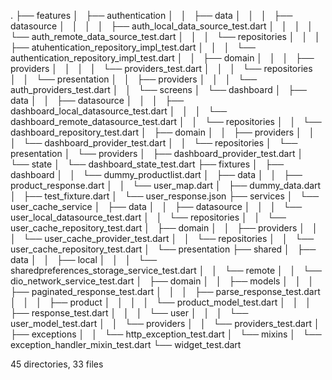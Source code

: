 .
├── features
│   ├── authentication
│   │   ├── data
│   │   │   ├── datasource
│   │   │   │   ├── auth_local_data_source_test.dart
│   │   │   │   └── auth_remote_data_source_test.dart
│   │   │   └── repositories
│   │   │       ├── atuhentication_repository_impl_test.dart
│   │   │       └── authentication_repository_impl_test.dart
│   │   ├── domain
│   │   │   ├── providers
│   │   │   │   └── providers_test.dart
│   │   │   └── repositories
│   │   └── presentation
│   │       ├── providers
│   │       │   └── auth_providers_test.dart
│   │       └── screens
│   └── dashboard
│       ├── data
│       │   ├── datasource
│       │   │   ├── dashboard_local_datasource_test.dart
│       │   │   └── dashboard_remote_datasource_test.dart
│       │   └── repositories
│       │       └── dashboard_repository_test.dart
│       ├── domain
│       │   ├── providers
│       │   │   └── dashboard_provider_test.dart
│       │   └── repositories
│       └── presentation
│           └── providers
│               ├── dashboard_provider_test.dart
│               └── state
│                   └── dashboard_state_test.dart
├── fixtures
│   ├── dashboard
│   │   └── dummy_productlist.dart
│   ├── data
│   │   ├── product_response.dart
│   │   └── user_map.dart
│   ├── dummy_data.dart
│   ├── test_fixture.dart
│   └── user_response.json
├── services
│   └── user_cache_service
│       ├── data
│       │   ├── datasource
│       │   │   └── user_local_datasource_test.dart
│       │   └── repositories
│       │       └── user_cache_repository_test.dart
│       ├── domain
│       │   ├── providers
│       │   │   └── user_cache_provider_test.dart
│       │   └── repositories
│       │       └── user_cache_repository_test.dart
│       └── presentation
├── shared
│   ├── data
│   │   ├── local
│   │   │   └── sharedpreferences_storage_service_test.dart
│   │   └── remote
│   │       └── dio_network_service_test.dart
│   ├── domain
│   │   ├── models
│   │   │   ├── paginated_response_test.dart
│   │   │   ├── parse_response_test.dart
│   │   │   ├── product
│   │   │   │   └── product_model_test.dart
│   │   │   ├── response_test.dart
│   │   │   └── user
│   │   │       └── user_model_test.dart
│   │   └── providers
│   │       └── providers_test.dart
│   ├── exceptions
│   │   └── http_exception_test.dart
│   └── mixins
│       └── exception_handler_mixin_test.dart
└── widget_test.dart

45 directories, 33 files
